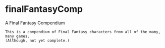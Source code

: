 # finalFantasyComp
A Final Fantasy Compendium
```
This is a compendium of Final Fantasy characters from all of the many, many games. 
(Although, not yet complete.)
```
